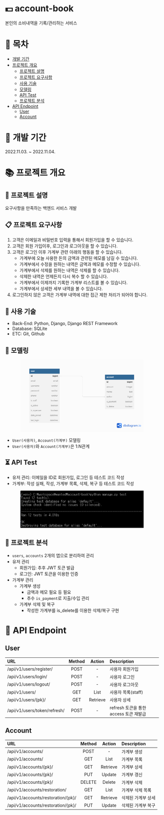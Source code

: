 # :dollar: account-book
본인의 소비내역을 기록/관리하는 서비스

# :bookmark_tabs: 목차
* [개발 기간](#calendar-개발-기간)
* [프로젝트 개요](#books-프로젝트-개요)
    * [프로젝트 설명](#page_facing_up-프로젝트-설명)
    * [프로젝트 요구사항](#clipboard-프로젝트-요구사항)
    * [사용 기술](#hammer-사용-기술)
    * [모델링](#floppy_disk-모델링)
    * [API Test](#hourglass_flowing_sand-api-test)
    * [프로젝트 분석](#mag_right-프로젝트-분석)
* [API Endpoint](#pushpin-api-endpoint)
    * [User](#user)
    * [Account](#account)


# :calendar: 개발 기간
2022.11.03. ~ 2022.11.04.

# :books: 프로젝트 개요
## :page_facing_up: 프로젝트 설명
요구사항을 만족하는 백엔드 서비스 개발

## :clipboard: 프로젝트 요구사항
1. 고객은 이메일과 비밀번호 입력을 통해서 회원가입을 할 수 있습니다.
2. 고객은 회원 가입이후, 로그인과 로그아웃을 할 수 있습니다.
3. 고객은 로그인 이후 가계부 관련 아래의 행동을 할 수 있습니다.
   * 가계부에 오늘 사용한 돈의 금액과 관련된 메모를 남길 수 있습니다.
   * 가계부에서 수정을 원하는 내역은 금액과 메모를 수정할 수 있습니다.
   * 가계부에서 삭제를 원하는 내역은 삭제를 할 수 있습니다.
   * 삭제한 내역은 언제든지 다시 복수 할 수 있습니다.
   * 가계부에서 이제까지 기록한 가계부 리스트를 볼 수 있습니다.
   * 가계부에서 상세한 세부 내역을 볼 수 있습니다.
4. 로그인하지 않은 고객은 가계부 내역에 대한 접근 제한 처리가 되어야 합니다.

## :hammer: 사용 기술
* Back-End: Python, Django, Django REST Framework
* Database: SQLite
* ETC: Git, Github

## :floppy_disk: 모델링
<p align="center"><img src="./static/image/Account_ERD.png" width="80%" height="auto"></p>

* `User(사용자)`, `Account(가계부)` 모델링
* `User(사용자)`와 `Account(가계부)`은 1:N관계

## :hourglass_flowing_sand: API Test
* 유저 관리: 이메일을 ID로 회원가입, 로그인 등 테스트 코드 작성
* 가계부: 작성 실패, 작성, 가계부 목록, 삭제, 복구 등 테스트 코드 작성

<p align="center"><img src="./static/image/Account_test.png" width="80%" height="auto"></p>


## :mag_right: 프로젝트 분석
* `users`, `accounts` 2개의 앱으로 분리하여 관리
* 유저 관리
    * 회원가입: 추후 JWT 토큰 발급
    * 로그인: JWT 토큰을 이용한 인증
* 가계부 관리
    * 가계부 생성
        * 금액과 메모 필요 등 필요
        * 추수 `is_payment`로 지출/수입 관리
    * 가계부 삭제 및 복구
        * 작성한 가계부를 is_delete를 이용한 삭제/복구 구현

# :pushpin: API Endpoint
## User
|URL|Method|Action|Description|
|:---|:---:|:---:|:---|
|/api/v1/users/register/|POST|-|사용자 회원가입|
|/api/v1/users/login/|POST|-|사용자 로그인|
|/api/v1/users/logout/|POST|-|사용자 로그아웃|
|/api/v1/users/|GET|List|사용자 목록(staff)|
|/api/v1/users/{pk}/|GET|Retrieve|사용자 상세|
|/api/v1/users/token/refresh/|POST|-|refresh 토큰을 통한 access 토큰 재발급|

## Account
|URL|Method|Action|Description|
|:---|:---:|:---:|:---|
|/api/v1/accounts/|POST|-|가계부 생성|
|/api/v1/accounts/|GET|List|가계부 목록|
|/api/v1/accounts/{pk}/|GET|Retrieve|가계부 상세|
|/api/v1/accounts/{pk}/|PUT|Update|가계부 갱신|
|/api/v1/accounts/{pk}/|DELETE|Delete|가계부 삭제|
|/api/v1/accounts/restoration/|GET|List|가계부 삭제 목록|
|/api/v1/accounts/restoration/{pk}/|GET|Retrieve|삭제된 가계부 상세|
|/api/v1/accounts/restoration/{pk}/|PUT|Update|삭제된 가계부 복구|
